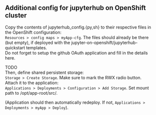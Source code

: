 
## Additional config for jupyterhub on OpenShift cluster

Copy the contents of jupyterhub_config.{py,sh} to their respective files in the OpenShift configuration:  
`Resources > config maps > myApp-cfg`. The files should already be there (but empty), if deployed with the jupyter-on-openshift/jupyterhub-quickstart templates.  
Do not forget to setup the github OAuth application and fill in the details here.


TODO   
Then, define shared persistent storage:  
`Storage > Create Storage`. Make sure to mark the RWX radio button.  
Attach it to the application:  
`Applications > Deployments > Configuration > Add Storage`.  Set mount path to /opt/app-root/src/. 


(Application should then automatically redeploy. If not, `Applications > Deployments > myApp > Deploy`). 

